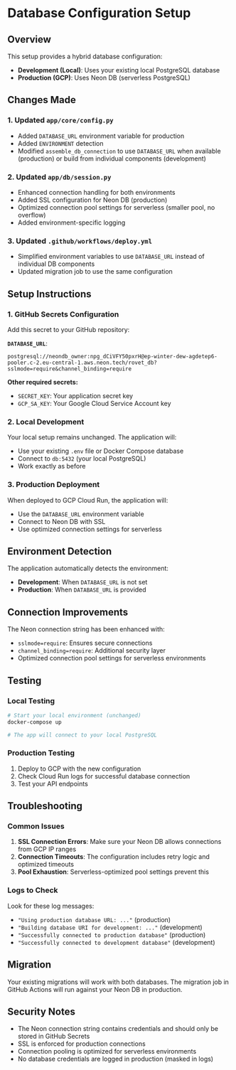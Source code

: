 # Database Configuration Setup

## Overview

This setup provides a hybrid database configuration:
- **Development (Local)**: Uses your existing local PostgreSQL database
- **Production (GCP)**: Uses Neon DB (serverless PostgreSQL)

## Changes Made

### 1. Updated `app/core/config.py`
- Added `DATABASE_URL` environment variable for production
- Added `ENVIRONMENT` detection
- Modified `assemble_db_connection` to use `DATABASE_URL` when available (production) or build from individual components (development)

### 2. Updated `app/db/session.py`
- Enhanced connection handling for both environments
- Added SSL configuration for Neon DB (production)
- Optimized connection pool settings for serverless (smaller pool, no overflow)
- Added environment-specific logging

### 3. Updated `.github/workflows/deploy.yml`
- Simplified environment variables to use `DATABASE_URL` instead of individual DB components
- Updated migration job to use the same configuration

## Setup Instructions

### 1. GitHub Secrets Configuration

Add this secret to your GitHub repository:

**`DATABASE_URL`**: 
```
postgresql://neondb_owner:npg_dCiVFY50pxrH@ep-winter-dew-agdetep6-pooler.c-2.eu-central-1.aws.neon.tech/rovet_db?sslmode=require&channel_binding=require
```

**Other required secrets:**
- `SECRET_KEY`: Your application secret key
- `GCP_SA_KEY`: Your Google Cloud Service Account key

### 2. Local Development

Your local setup remains unchanged. The application will:
- Use your existing `.env` file or Docker Compose database
- Connect to `db:5432` (your local PostgreSQL)
- Work exactly as before

### 3. Production Deployment

When deployed to GCP Cloud Run, the application will:
- Use the `DATABASE_URL` environment variable
- Connect to Neon DB with SSL
- Use optimized connection settings for serverless

## Environment Detection

The application automatically detects the environment:
- **Development**: When `DATABASE_URL` is not set
- **Production**: When `DATABASE_URL` is provided

## Connection Improvements

The Neon connection string has been enhanced with:
- `sslmode=require`: Ensures secure connections
- `channel_binding=require`: Additional security layer
- Optimized connection pool settings for serverless environments

## Testing

### Local Testing
```bash
# Start your local environment (unchanged)
docker-compose up

# The app will connect to your local PostgreSQL
```

### Production Testing
1. Deploy to GCP with the new configuration
2. Check Cloud Run logs for successful database connection
3. Test your API endpoints

## Troubleshooting

### Common Issues

1. **SSL Connection Errors**: Make sure your Neon DB allows connections from GCP IP ranges
2. **Connection Timeouts**: The configuration includes retry logic and optimized timeouts
3. **Pool Exhaustion**: Serverless-optimized pool settings prevent this

### Logs to Check

Look for these log messages:
- `"Using production database URL: ..."` (production)
- `"Building database URI for development: ..."` (development)
- `"Successfully connected to production database"` (production)
- `"Successfully connected to development database"` (development)

## Migration

Your existing migrations will work with both databases. The migration job in GitHub Actions will run against your Neon DB in production.

## Security Notes

- The Neon connection string contains credentials and should only be stored in GitHub Secrets
- SSL is enforced for production connections
- Connection pooling is optimized for serverless environments
- No database credentials are logged in production (masked in logs)
